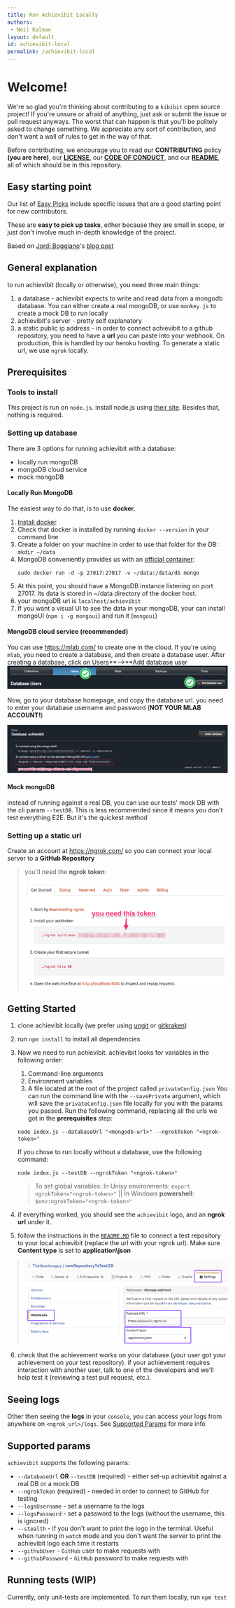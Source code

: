```yaml
---
title: Run Achievibit Locally
authors:
 - Neil Kalman
layout: default
id: achievibit-local
permalink: /achievibit-local
---
```


# Welcome!

We're so glad you're thinking about contributing to a `kibibit` open source project! If you're unsure or afraid of anything, just ask or submit the issue or pull request anyways. The worst that can happen is that you'll be politely asked to change something. We appreciate any sort of contribution, and don't want a wall of rules to get in the way of that.

Before contributing, we encourage you to read our **CONTRIBUTING** policy **(you are here)**, our **[LICENSE](LICENSE)**, our **[CODE OF CONDUCT](CODE_OF_CONDUCT.md)**, and our **[README](README.MD)**, all of which should be in this repository.

## Easy starting point
Our list of [Easy Picks](https://github.com/Kibibit/achievibit/labels/Easy%20Pick) include specific issues that are a good starting point for new contributors.

These are **easy to pick up tasks**, either because they are small in scope, or just don't involve much in-depth knowledge of the project.

Based on [Jordi Boggiano](https://github.com/Seldaek)'s [blog post](https://seld.be/notes/encouraging-contributions-with-the-easy-pick-label)

## General explanation

to run achievibit (locally or otherwise), you need three main things:

1. a database - achievibit expects to write and read data from a mongodb database.
   You can either create a real mongoDB, or use `monkey.js` to create a mock DB to run locally
2. achievibit's server - pretty self explanatory
3. a static public ip address - in order to connect achievibit to a github repository, you need to have a **url** you can paste into your webhook. On production, this is handled by our heroku hosting. To generate a static url, we use `ngrok` locally.

## Prerequisites

### Tools to install

This project is run on `node.js`. install node.js using [their site](https://nodejs.org/en/).
Besides that, nothing is required.

### Setting up database

There are 3 options for running achievibit with a database:
- locally run mongoDB
- mongoDB cloud service
- mock mongoDB

#### Locally Run MongoDB

The easiest way to do that, is to use **docker**.

1. [Install docker](https://docs.docker.com/install/)
2. Check that docker is installed by running `docker --version` in your command line
3. Create a folder on your machine in order to use that folder for the DB: `mkdir ~/data`
4. MongoDB conveniently provides us with an [official container](https://registry.hub.docker.com/_/mongo/):
   ```shell
   sudo docker run -d -p 27017:27017 -v ~/data:/data/db mongo
   ```
5. At this point, you should have a MongoDB instance listening on port 27017. Its data is stored in ~/data directory of the docker host.
6. your mongoDB uri is `localhost/achievibit`
7. If you want a visual UI to see the data in your mongoDB, your can install mongoUI (`npm i -g mongoui`) and run it (`mongoui`)

#### MongoDB cloud service **(recommended)**

You can use https://mlab.com/ to create one in the cloud.
If you're using `mlab`, you need to create a database, and then create a database user.
After creating a database, click on Users**-->**Add database user
![Users-->Add database user](/screenshots/create-db-user.png)

Now, go to your database homepage, and copy the database url. you need to enter your database username and password (**NOT YOUR MLAB ACCOUNT!**)

![mongodb url](/screenshots/mongodb-url.png)

#### Mock mongoDB

instead of running against a real DB, you can use our tests' mock DB with the cli param `--testDB`. This is less recommended since it means you don't test everything E2E. But it's the quickest method

### Setting up a static url

Create an account at https://ngrok.com/ so you can connect your local server to a **GitHub Repository**
> you'll need the **ngrok token**:
>
> ![ngrok token](/screenshots/ngrok-token.png)

## Getting Started

1. clone achievibit locally (we prefer using [ungit](https://github.com/FredrikNoren/ungit) or [gitkraken](https://www.gitkraken.com/))
2. run `npm install` to install all dependencies
3. Now we need to run achievibit. achievibit looks for variables in the following order:
   1. Command-line arguments
   2. Environment variables
   3. A file located at the root of the project called `privateConfig.json`
   You can run the command line with the `--savePrivate` argument, which will save the `privateConfig.json` file locally for you with the params you passed.
   Run the following command, replacing all the urls we got in the **prerequisites** step:
   ```shell
   node index.js --databaseUrl "<mongodb-url>" --ngrokToken "<ngrok-token>"
   ```
   If you chose to run locally without a database, use the following command:
   ```shell
   node index.js --testDB --ngrokToken "<ngrok-token>"
   ```
   > To set global variables: In Unixy environments: `export ngrokToken="<ngrok-token>"` || In Windows **powershell**: `$env:ngrokToken="<ngrok-token>"`

4. if everything worked, you should see the `achievibit` logo, and an **ngrok url** under it.
5. follow the instructions in the [`README.MD`](/README.MD) file to connect a test repository to your local achievibit (replace the url with your ngrok url). Make sure **Content type** is set to **application\json**
> ![connect repo](/screenshots/connect-to-repo.png)

6. check that the achievement works on your database (your user got your achievement on your test repository).
if your achievement requires interaction with another user, talk to one of the developers and we'll help test it (reviewing a test pull request, etc.).

## Seeing logs
Other then seeing the **logs** in your `console`, you can access your logs from anywhere on `<ngrok_url>/logs`.
See [Supported Params](#supported-params) for more info

## Supported params
`achievibit` supports the following params:
- `--databaseUrl` **OR** `--testDB` (required) - either set-up achievibit against a real DB or a mock DB
- `--ngrokToken` (required) - needed in order to connect to GitHub for testing
- `--logsUsername` - set a username to the logs
- `--logsPassword` - set a password to the logs (without the username, this is ignored)
- `--stealth` - if you don't want to print the logo in the terminal. Useful when running in `watch` mode and you don't want the server to print the achievibit logo each time it restarts
- `--githubUser` - `GitHub` user to make requests with
- `--githubPassword` - `GitHub` password to make requests with

## Running tests (WIP)

Currently, only unit-tests are implemented. To run them locally, run `npm test`
